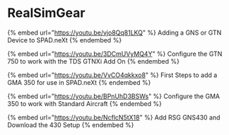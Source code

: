 # RealSimGear



{% embed url="https://youtu.be/vjo8Qq81LKQ" %}
Adding a GNS or GTN Device to SPAD.neXt
{% endembed %}

{% embed url="https://youtu.be/3DCmUVyMQ4Y" %}
Configure the GTN 750 to work with the TDS GTNXi Add On
{% endembed %}

{% embed url="https://youtu.be/VvCO4qkkxo8" %}
First Steps to add a GMA 350 for use in SPAD.neXt
{% endembed %}

{% embed url="https://youtu.be/BPnUhD3BSWs" %}
Configure the GMA 350 to work with Standard Aircraft
{% endembed %}

{% embed url="https://youtu.be/NcflcN5tX18" %}
Add RSG GNS430 and Download the 430 Setup
{% endembed %}


